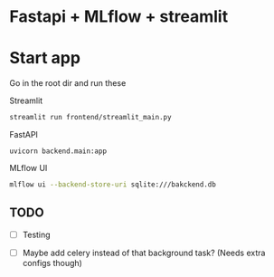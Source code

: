 # Fastapi + MLflow + streamlit

# Start app
Go in the root dir and run these

Streamlit
```bash
streamlit run frontend/streamlit_main.py
```

FastAPI 
```
uvicorn backend.main:app
```

MLflow UI
```bash
mlflow ui --backend-store-uri sqlite:///bakckend.db
```

## TODO
- [ ] Testing
- [ ] Maybe add celery instead of that background task? (Needs extra configs though)

